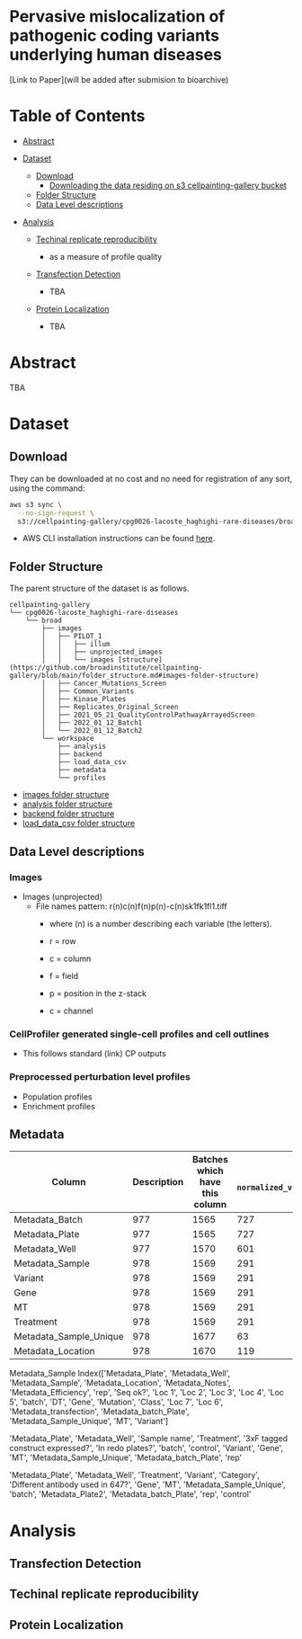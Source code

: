 # Pervasive mislocalization of pathogenic coding variants underlying human diseases


 [Link to Paper](will be added after submision to bioarchive)
 
 
 
 # Table of Contents

- [Abstract](#toc-abstract)
- [Dataset](#toc-dataset)
  - [Download](#toc-download)
    - [Downloading the data residing on s3 cellpainting-gallery bucket](#toc-extracting)
  - [Folder Structure](#toc-folder-structure)
  - [Data Level descriptions](#toc-data-descriptions)
  
- [Analysis](#toc-analysis)
  - [Techinal replicate reproducibility](#toc-tech-rep)
    - as a measure of profile quality
  - [Transfection Detection](#toc-trans-dec)
    - TBA 

  - [Protein Localization](#toc-prot-loc)
    - TBA 
 
  
# <a id="toc-abstract"></a>Abstract

TBA

# <a id="toc-dataset"></a>Dataset
## <a id="toc-download"></a>Download

They can be downloaded at no cost and no need for registration of any sort, using the command:

```bash
aws s3 sync \
  --no-sign-request \
  s3://cellpainting-gallery/cpg0026-lacoste_haghighi-rare-diseases/broad/ .
```

- AWS CLI installation instructions can be found [here](https://docs.aws.amazon.com/cli/latest/userguide/getting-started-install.html).

## <a id="toc-folder-structure"></a>Folder Structure

The parent structure of the dataset is as follows.

```
cellpainting-gallery
└── cpg0026-lacoste_haghighi-rare-diseases
    └── broad
        ├── images
        │   ├── PILOT_1
        │   │   ├── illum
        │   │   ├── unprojected_images
        │   │   └── images [structure](https://github.com/broadinstitute/cellpainting-gallery/blob/main/folder_structure.md#images-folder-structure)
        │   ├── Cancer_Mutations_Screen 
        │   ├── Common_Variants
        │   ├── Kinase_Plates
        │   ├── Replicates_Original_Screen
        │   ├── 2021_05_21_QualityControlPathwayArrayedScreen 
        │   ├── 2022_01_12_Batch1     
        │   └── 2022_01_12_Batch2
        └── workspace
            ├── analysis
            ├── backend
            ├── load_data_csv
            ├── metadata
            └── profiles
```

- [images folder structure](https://github.com/broadinstitute/cellpainting-gallery/blob/main/folder_structure.md#images-folder-structure)
- [analysis folder structure](https://github.com/broadinstitute/cellpainting-gallery/blob/main/folder_structure.md#analysis-folder-structure)
- [backend folder structure](https://github.com/broadinstitute/cellpainting-gallery/blob/main/folder_structure.md#backend-folder-structure)
- [load_data_csv folder structure](https://github.com/broadinstitute/cellpainting-gallery/blob/main/folder_structure.md#load_data_csv-folder-structure)


## <a id="toc-data-descriptions"></a>Data Level descriptions
### Images
- Images (unprojected)
   - File names pattern:  r(n)c(n)f(n)p(n)-c(n)sk1fk1fl1.tiff
     -  where (n) is a number describing each variable (the letters). 

     - r = row
     - c = column
     - f = field
     - p = position in the z-stack
     - c = channel
     
### CellProfiler generated single-cell profiles and cell outlines
  - This follows standard (link) CP outputs 

### Preprocessed perturbation level profiles
  - Population profiles
  - Enrichment profiles

## <a id="toc-metadata"></a>Metadata


| Column  | Description  | Batches which have this column | CP<br/>`normalized_variable_selected` |
| ------- | ------------ | ------------------- | ------------------------------------- |
| Metadata_Batch     | 977 | 1565                | 727                                   |
| Metadata_Plate     | 977 | 1565                | 727                                   |
| Metadata_Well | 977 | 1570                | 601                                   |
| Metadata_Sample   | 978 | 1569                | 291                                   |
| Variant   | 978 | 1569                | 291                                   |
| Gene   | 978 | 1569                | 291                                   |
| MT   | 978 | 1569                | 291                                   |
| Treatment   | 978 | 1569                | 291                                   |
| Metadata_Sample_Unique   | 978 | 1677                | 63                                    |
| Metadata_Location    | 978 | 1670                | 119                                   |

Metadata_Sample
Index(['Metadata_Plate', 'Metadata_Well', 'Metadata_Sample',
       'Metadata_Location', 'Metadata_Notes', 'Metadata_Efficiency', 'rep',
       'Seq ok?', 'Loc 1', 'Loc 2', 'Loc 3', 'Loc 4', 'Loc 5', 'batch', 'DT',
       'Gene', 'Mutation', 'Class', 'Loc 7', 'Loc 6', 'Metadata_transfection',
       'Metadata_batch_Plate', 'Metadata_Sample_Unique', 'MT', 'Variant']
       
       
'Metadata_Plate', 'Metadata_Well', 'Sample name', 'Treatment',
       '3xF tagged construct expressed?', 'In redo plates?', 'batch',
       'control', 'Variant', 'Gene', 'MT', 'Metadata_Sample_Unique',
       'Metadata_batch_Plate', 'rep'
       
       
'Metadata_Plate', 'Metadata_Well', 'Treatment', 'Variant', 'Category',
       'Different antibody used in 647?', 'Gene', 'MT',
       'Metadata_Sample_Unique', 'batch', 'Metadata_Plate2',
       'Metadata_batch_Plate', 'rep', 'control'   


# <a id="toc-analysis"></a>Analysis

## <a id="toc-trans-dec"></a>Transfection Detection


## <a id="toc-tech-rep"></a>Techinal replicate reproducibility



## <a id="toc-prot-loc"></a>Protein Localization





